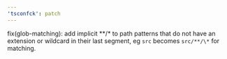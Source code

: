 ```yaml
---
'tsconfck': patch
---
```


fix(glob-matching): add implicit **/\* to path patterns that do not have an extension or wildcard in their last segment, eg `src` becomes `src/**/\*` for matching.
